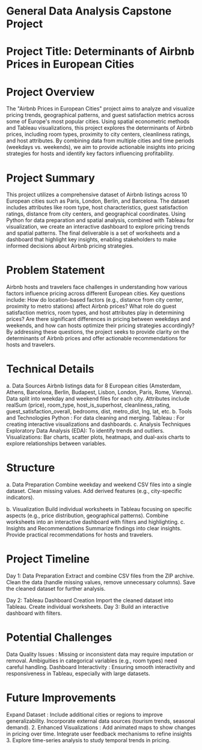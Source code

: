 # General Data Analysis Capstone Project

# Project Title: Determinants of Airbnb Prices in European Cities

# Project Overview
The "Airbnb Prices in European Cities" project aims to analyze and visualize pricing trends, geographical patterns, and guest satisfaction metrics across some of Europe's most popular cities. Using spatial econometric methods and Tableau visualizations, this project explores the determinants of Airbnb prices, including room types, proximity to city centers, cleanliness ratings, and host attributes. By combining data from multiple cities and time periods (weekdays vs. weekends), we aim to provide actionable insights into pricing strategies for hosts and identify key factors influencing profitability.

# Project Summary
This project utilizes a comprehensive dataset of Airbnb listings across 10 European cities such as Paris, London, Berlin, and Barcelona. The dataset includes attributes like room type, host characteristics, guest satisfaction ratings, distance from city centers, and geographical coordinates. Using Python for data preparation and spatial analysis, combined with Tableau for visualization, we create an interactive dashboard to explore pricing trends and spatial patterns. The final deliverable is a set of worksheets and a dashboard that highlight key insights, enabling stakeholders to make informed decisions about Airbnb pricing strategies.

# Problem Statement
Airbnb hosts and travelers face challenges in understanding how various factors influence pricing across different European cities. Key questions include:
How do location-based factors (e.g., distance from city center, proximity to metro stations) affect Airbnb prices?
What role do guest satisfaction metrics, room types, and host attributes play in determining prices?
Are there significant differences in pricing between weekdays and weekends, and how can hosts optimize their pricing strategies accordingly?
By addressing these questions, the project seeks to provide clarity on the determinants of Airbnb prices and offer actionable recommendations for hosts and travelers.
# Technical Details
a. Data Sources
Airbnb listings data for 8 European cities (Amsterdam, Athens, Barcelona, Berlin, Budapest, Lisbon, London, Paris, Rome, Vienna).
Data split into weekday and weekend files for each city.
Attributes include realSum (price), room_type, host_is_superhost, cleanliness_rating, guest_satisfaction_overall, bedrooms, dist, metro_dist, lng, lat, etc.
b. Tools and Technologies
Python : For data cleaning and merging.
Tableau : For creating interactive visualizations and dashboards.
c. Analysis Techniques
Exploratory Data Analysis (EDA): To identify trends and outliers.
Visualizations: Bar charts, scatter plots, heatmaps, and dual-axis charts to explore relationships between variables.
# Structure
a. Data Preparation
Combine weekday and weekend CSV files into a single dataset.
Clean missing values.
Add derived features (e.g., city-specific indicators).


b. Visualization
Build individual worksheets in Tableau focusing on specific aspects (e.g., price distribution, geographical patterns).
Combine worksheets into an interactive dashboard with filters and highlighting.
c. Insights and Recommendations
Summarize findings into clear insights.
Provide practical recommendations for hosts and travelers.
# Project Timeline
Day 1: Data Preparation
Extract and combine CSV files from the ZIP archive.
Clean the data (handle missing values, remove unnecessary columns).
Save the cleaned dataset for further analysis.


Day 2: Tableau Dashboard Creation
Import the cleaned dataset into Tableau.
Create individual worksheets.
Day 3: Build an interactive dashboard with filters.

# Potential Challenges
Data Quality Issues :
Missing or inconsistent data may require imputation or removal.
Ambiguities in categorical variables (e.g., room types) need careful handling.
Dashboard Interactivity :
Ensuring smooth interactivity and responsiveness in Tableau, especially with large datasets.
# Future Improvements
Expand Dataset :
Include additional cities or regions to improve generalizability.
Incorporate external data sources (tourism trends, seasonal demand).
     2. Enhanced Visualizations :
Add animated maps to show changes in pricing over time.
Integrate user feedback mechanisms to refine insights
      3. Explore time-series analysis to study temporal trends in pricing.



